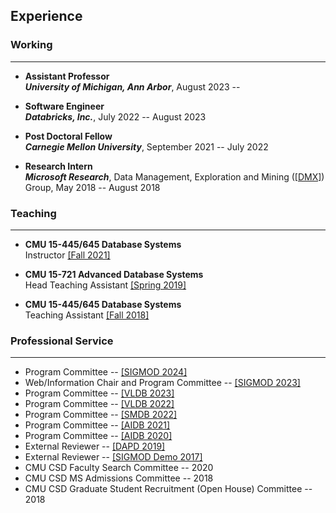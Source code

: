 ## Experience

### Working
---
* **Assistant Professor**<br/>
***University of Michigan, Ann Arbor***, August 2023 -- 

* **Software Engineer**<br/>
***Databricks, Inc.***, July 2022 -- August 2023

* **Post Doctoral Fellow**<br/>
***Carnegie Mellon University***, September 2021 -- July 2022

* **Research Intern**<br/>
***Microsoft Research***, Data Management, Exploration and Mining
([[DMX]](https://www.microsoft.com/en-us/research/group/data-management-exploration-and-mining-dmx/))
Group,
May 2018 -- August 2018

### Teaching
---
* **CMU 15-445/645 Database Systems**<br/>
Instructor [[Fall 2021]](https://15445.courses.cs.cmu.edu/fall2021/)

* **CMU 15-721 Advanced Database Systems**<br/>
Head Teaching Assistant [[Spring 2019]](https://15721.courses.cs.cmu.edu/spring2019/)

* **CMU 15-445/645 Database Systems**<br/>
Teaching Assistant [[Fall 2018]](https://15445.courses.cs.cmu.edu/fall2018/)

### Professional Service
---
* Program Committee --
  [[SIGMOD 2024]](https://2024.sigmod.org/org_sigmod_pc.shtml)
* Web/Information Chair and Program Committee --
  [[SIGMOD 2023]](https://2023.sigmod.org/org_conference_officers.shtml)
* Program Committee --
  [[VLDB 2023]](http://vldb.org/2023/?review-board)
* Program Committee --
  [[VLDB 2022]](http://vldb.org/2022/?review-board)
* Program Committee --
  [[SMDB 2022]](https://db.cs.pitt.edu/smdb2022/)
* Program Committee --
  [[AIDB 2021]](https://sites.google.com/view/aidb2021/home/program-commitee)
* Program Committee --
  [[AIDB 2020]](https://sites.google.com/view/aidb2020/home/program-committee)
* External Reviewer -- [[DAPD 2019]](https://www.springer.com/journal/10619)
* External Reviewer -- [[SIGMOD Demo 2017]](http://sigmod2017.org/)
* CMU CSD Faculty Search Committee -- 2020
* CMU CSD MS Admissions Committee -- 2018
* CMU CSD Graduate Student Recruitment (Open House) Committee -- 2018


